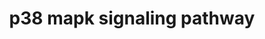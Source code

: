 ---
annotations:
- type: Pathway Ontology
  value: p38 MAPK signaling pathway
authors:
- MaintBot
- Khanspers
- AlexanderPico
- Ddigles
- Mkutmon
- Eweitz
description: p38 MAPKs are members of the MAPK family that are activated by a variety
  of environmental stresses and inflammatory cytokines. Stress signals are delivered
  to this cascade by members of small GTPases of the Rho family (Rac, Rho, Cdc42).
  As with other MAPK cascades, the membrane-proximal component is a MAPKKK, typically
  a MEKK or a mixed lineage kinase (MLK). The MAPKKK phosphorylates and activated
  MKK3/5, the p38 MAPK kinase. MKK3/6 can also be activated directly by ASK1, which
  is stimulated by apoptotic stimuli. P38 MAK is involved in regulation of Hsp27 and
  MAPKAP-2 and several transcription factors including ATF2, STAT1, THE Max/Myc complex,
  MEF-2, ELK-1 and indirectly CREB via activation of MSK1.
last-edited: 2021-05-14
organisms:
- Danio rerio
redirect_from:
- /index.php/Pathway:WP1363
- /instance/WP1363
schema-jsonld:
- '@context': https://schema.org/
  '@id': https://wikipathways.github.io/pathways/WP1363.html
  '@type': Dataset
  creator:
    '@type': Organization
    name: WikiPathways
  description: p38 MAPKs are members of the MAPK family that are activated by a variety
    of environmental stresses and inflammatory cytokines. Stress signals are delivered
    to this cascade by members of small GTPases of the Rho family (Rac, Rho, Cdc42).
    As with other MAPK cascades, the membrane-proximal component is a MAPKKK, typically
    a MEKK or a mixed lineage kinase (MLK). The MAPKKK phosphorylates and activated
    MKK3/5, the p38 MAPK kinase. MKK3/6 can also be activated directly by ASK1, which
    is stimulated by apoptotic stimuli. P38 MAK is involved in regulation of Hsp27
    and MAPKAP-2 and several transcription factors including ATF2, STAT1, THE Max/Myc
    complex, MEF-2, ELK-1 and indirectly CREB via activation of MSK1.
  keywords:
  - Apoptosis
  - HMGN1
  - map3k1
  - stat1a
  - map2k4a
  - mapkapk5
  - myca
  - mapk14a
  - hrasa
  - pla2g4aa
  - unm_sa808
  - cdc42l2
  - map2k6
  - tgfb2
  - rps6ka5
  - mef2d
  - atf2
  - max
  - ddit3
  - RASGRF1
  - rac1b
  - mapkapk2a
  - map3k9
  - ripk1l
  - elk1
  - shc1
  - daxx
  - grb2a
  - mknk1
  - map3k5
  - tgfbr1a
  - creb1b
  - tradd
  - map3k7
  - hspb1
  license: CC0
  name: p38 mapk signaling pathway
seo: CreativeWork
title: p38 mapk signaling pathway
wpid: WP1363
---